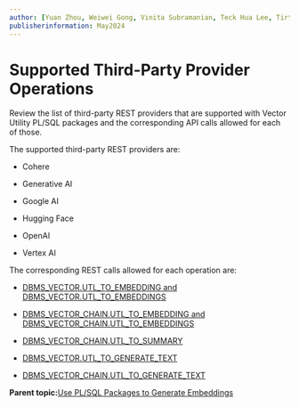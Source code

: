 ```yaml
---
author: [Yuan Zhou, Weiwei Gong, Vinita Subramanian, Teck Hua Lee, Tirthankar Lahiri, Shasank Chavan, Sebastian DeLaHoz, Roger Ford, Rohan Aggarwal, Mark Hornick, Malavika S P, Harichandan Roy, George Krupka, Doug Hood, Dinesh Das, David Jiang, Boriana Milenova, Bonnie Xia, Aurosish Mishra, Angela Amor, Agnivo Saha, Aleksandra Czarlinska, Ramya P, Usha Krishnamurthy, Tulika Das, Suresh Rajan, Sarika Surampudi, Sarah Hirschfeld, Prakash Jashnani, Jody Glover, Jessica True, Mamata Basapur, Maitreyee Chaliha, Gunjan Jain, Frederick Kush, Douglas Williams, Binika Kumar, Jean-Francois Verrier]
publisherinformation: May2024
---
```


# Supported Third-Party Provider Operations

Review the list of third-party REST providers that are supported with Vector Utility PL/SQL packages and the corresponding API calls allowed for each of those.

The supported third-party REST providers are:

-   Cohere

-   Generative AI

-   Google AI

-   Hugging Face

-   OpenAI

-   Vertex AI


The corresponding REST calls allowed for each operation are:

-   [DBMS\_VECTOR.UTL\_TO\_EMBEDDING and DBMS\_VECTOR.UTL\_TO\_EMBEDDINGS](olink:ARPLS-GUID-8E615832-F6C0-4435-8F43-3FAF80692D5B)

-   [DBMS\_VECTOR\_CHAIN.UTL\_TO\_EMBEDDING and DBMS\_VECTOR\_CHAIN.UTL\_TO\_EMBEDDINGS](olink:ARPLS-GUID-C6439E94-4E86-4ECD-954E-4B73D53579DE)

-   [DBMS\_VECTOR\_CHAIN.UTL\_TO\_SUMMARY](olink:ARPLS-GUID-EC9DDB58-6A15-4B36-BA66-ECBA20D2CE57)

-   [DBMS\_VECTOR.UTL\_TO\_GENERATE\_TEXT](olink:ARPLS-GUID-EA78DFB6-D951-43D1-8ECB-DD6D21C6F6A6)

-   [DBMS\_VECTOR\_CHAIN.UTL\_TO\_GENERATE\_TEXT](olink:ARPLS-GUID-017C9002-194C-48E5-B59B-EF5C60BC8405)


**Parent topic:**[Use PL/SQL Packages to Generate Embeddings](GUID-A9FB99E8-68E0-4B2B-9DF2-8C51FB1CA8EA.md)

